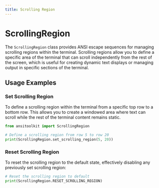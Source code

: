 ```yaml
---
title: Scrolling Region
---
```

# ScrollingRegion

The `ScrollingRegion` class provides ANSI escape sequences for managing scrolling regions within the terminal. Scrolling regions allow you to define a specific area of the terminal that can scroll independently from the rest of the screen, which is useful for creating dynamic text displays or managing output in specific sections of the terminal.

## Usage Examples

### Set Scrolling Region

To define a scrolling region within the terminal from a specific top row to a bottom row. This allows you to create a windowed area where text can scroll while the rest of the terminal content remains static.

```python
from ansitoolkit import ScrollingRegion

# Define a scrolling region from row 5 to row 20
print(ScrollingRegion.set_scrolling_region(5, 20))
```

### Reset Scrolling Region

To reset the scrolling region to the default state, effectively disabling any previously set scrolling region:

```python
# Reset the scrolling region to default
print(ScrollingRegion.RESET_SCROLLING_REGION)
```
